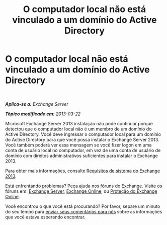 ﻿---
title: 'O computador local não está vinculado a um domínio do Active Directory'
TOCTitle: O computador local não está vinculado a um domínio do Active Directory
ms:assetid: feb08845-6d44-4760-9932-6eca22f35eec
ms:mtpsurl: https://technet.microsoft.com/pt-br/library/ms.exch.setupreadiness.computernotpartofdomain(v=EXCHG.150)
ms:contentKeyID: 50487082
ms.date: 05/22/2018
mtps_version: v=EXCHG.150
ms.translationtype: MT
---

# O computador local não está vinculado a um domínio do Active Directory

 

_**Aplica-se a:** Exchange Server_

_**Tópico modificado em:** 2013-03-22_

Microsoft Exchange Server 2013 instalação não pode continuar porque detectou que o computador local não é um membro de um domínio do Active Directory. Você deve ingressar o computador local para um domínio do Active Directory para que você possa instalar o Exchange Server 2013. Você também poderá ver essa mensagem se você fizer logon em uma conta de usuário local no computador, em vez de uma conta de usuário de domínio com direitos administrativos suficientes para instalar o Exchange 2013.

Para obter mais informações, consulte [Requisitos de sistema do Exchange 2013](exchange-2013-system-requirements-exchange-2013-help.md).

Está enfrentando problemas? Peça ajuda nos fóruns do Exchange. Visite os fóruns em: [Exchange Server](https://go.microsoft.com/fwlink/p/?linkid=60612), [Exchange Online](https://go.microsoft.com/fwlink/p/?linkid=267542), ou [Proteção do Exchange Online](https://go.microsoft.com/fwlink/p/?linkid=285351).

Você encontrou o que você está procurando? Por favor, separe um minuto do seu tempo para [enviar seus comentários para nós](mailto:exsetuphelpfeedback@microsoft.com?subject=exchange%202013%20setup%20help%20feedback) sobre as informações que você estava esperando encontrar.

